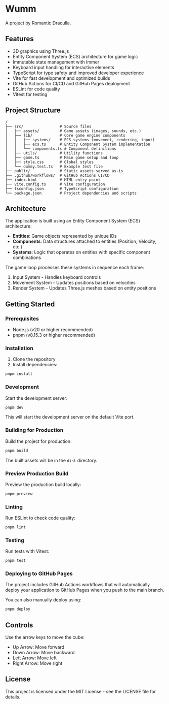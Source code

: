 # Wumm

A project by Romantic Draculla.

## Features

- 3D graphics using Three.js
- Entity Component System (ECS) architecture for game logic
- Immutable state management with Immer
- Keyboard input handling for interactive elements
- TypeScript for type safety and improved developer experience
- Vite for fast development and optimized builds
- GitHub Actions for CI/CD and GitHub Pages deployment
- ESLint for code quality
- Vitest for testing

## Project Structure

```
/
├── src/                # Source files
│   ├── assets/         # Game assets (images, sounds, etc.)
│   ├── lib/            # Core game engine components
│   │   ├── systems/    # ECS systems (movement, rendering, input)
│   │   ├── ecs.ts      # Entity Component System implementation
│   │   └── components.ts # Component definitions
│   ├── utils/          # Utility functions
│   ├── game.ts         # Main game setup and loop
│   ├── style.css       # Global styles
│   └── dummy.test.ts   # Example test file
├── public/             # Static assets served as-is
├── .github/workflows/  # GitHub Actions CI/CD
├── index.html          # HTML entry point
├── vite.config.ts      # Vite configuration
├── tsconfig.json       # TypeScript configuration
└── package.json        # Project dependencies and scripts
```

## Architecture

The application is built using an Entity Component System (ECS) architecture:

- **Entities**: Game objects represented by unique IDs
- **Components**: Data structures attached to entities (Position, Velocity, etc.)
- **Systems**: Logic that operates on entities with specific component combinations

The game loop processes these systems in sequence each frame:
1. Input System - Handles keyboard controls
2. Movement System - Updates positions based on velocities
3. Render System - Updates Three.js meshes based on entity positions

## Getting Started

### Prerequisites

- Node.js (v20 or higher recommended)
- pnpm (v8.15.3 or higher recommended)

### Installation

1. Clone the repository
2. Install dependencies:

```bash
pnpm install
```

### Development

Start the development server:

```bash
pnpm dev
```

This will start the development server on the default Vite port.

### Building for Production

Build the project for production:

```bash
pnpm build
```

The built assets will be in the `dist` directory.

### Preview Production Build

Preview the production build locally:

```bash
pnpm preview
```

### Linting

Run ESLint to check code quality:

```bash
pnpm lint
```

### Testing

Run tests with Vitest:

```bash
pnpm test
```

### Deploying to GitHub Pages

The project includes GitHub Actions workflows that will automatically deploy your application to GitHub Pages when you push to the main branch.

You can also manually deploy using:

```bash
pnpm deploy
```

## Controls

Use the arrow keys to move the cube:
- Up Arrow: Move forward
- Down Arrow: Move backward  
- Left Arrow: Move left
- Right Arrow: Move right

## License

This project is licensed under the MIT License - see the LICENSE file for details. 